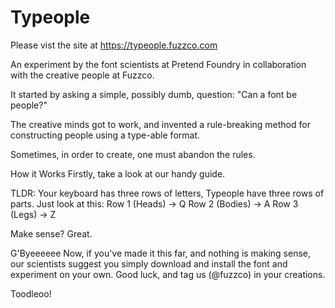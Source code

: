 # Typeople

Please vist the site at https://typeople.fuzzco.com

An experiment by the font scientists at Pretend Foundry in collaboration with the creative people at Fuzzco.

It started by asking a simple, possibly dumb, question: "Can a font be people?"

The creative minds got to work, and invented a rule-breaking method for constructing people using a type-able format.

Sometimes, in order to create, one must abandon the rules.


How it Works
Firstly, take a look at our handy guide.

TLDR: Your keyboard has three rows of letters, Typeople have three rows of parts. Just look at this:
Row 1 (Heads) → Q
Row 2 (Bodies) → A
Row 3 (Legs) → Z

Make sense? Great.


G'Byeeeeee
Now, if you've made it this far, and nothing is making sense, our scientists suggest you simply download and install the font and experiment on your own. Good luck, and tag us (@fuzzco) in your creations.

Toodleoo!
